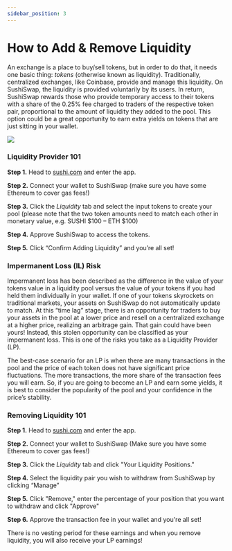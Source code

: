 ```yaml
---
sidebar_position: 3
---
```


# How to Add & Remove Liquidity

An exchange is a place to buy/sell tokens, but in order to do that, it needs one basic thing: _tokens_ (otherwise known as liquidity). Traditionally, centralized exchanges, like Coinbase, provide and manage this liquidity. On SushiSwap, the liquidity is provided voluntarily by its users. In return, SushiSwap rewards those who provide temporary access to their tokens with a share of the 0.25% fee charged to traders of the respective token pair, proportional to the amount of liquidity they added to the pool. This option could be a great opportunity to earn extra yields on tokens that are just sitting in your wallet.

![](/img/tutimg/htarl/htarl1.png)

### Liquidity Provider 101

**Step 1.** Head to [sushi.com](https://www.sushi.com/) and enter the app.

**Step 2.** Connect your wallet to SushiSwap (make sure you have some Ethereum to cover gas fees!)

**Step 3.** Click the _Liquidity_ tab and select the input tokens to create your pool (please note that the two token amounts need to match each other in monetary value, e.g. SUSHI $100 – ETH $100)

**Step 4.** Approve SushiSwap to access the tokens.

**Step 5.** Click “Confirm Adding Liquidity” and you’re all set!

### Impermanent Loss (IL) Risk

Impermanent loss has been described as the difference in the value of your tokens value in a liquidity pool versus the value of your tokens if you had held them individually in your wallet. If one of your tokens skyrockets on traditional markets, your assets on SushiSwap do not automatically update to match. At this “time lag” stage, there is an opportunity for traders to buy your assets in the pool at a lower price and resell on a centralized exchange at a higher price, realizing an arbitrage gain. That gain could have been yours! Instead, this stolen opportunity can be classified as your impermanent loss. This is one of the risks you take as a Liquidity Provider (LP).

The best-case scenario for an LP is when there are many transactions in the pool and the price of each token does not have significant price fluctuations. The more transactions, the more share of the transaction fees you will earn. So, if you are going to become an LP and earn some yields, it is best to consider the popularity of the pool and your confidence in the price’s stability.

### Removing Liquidity 101

**Step 1.** Head to [sushi.com](https://www.sushi.com/) and enter the app.

**Step 2.** Connect your wallet to SushiSwap (Make sure you have some Ethereum to cover gas fees!)

**Step 3.** Click the _Liquidity_ tab and click "Your Liquidity Positions."

**Step 4.** Select the liquidity pair you wish to withdraw from SushiSwap by clicking “Manage”

**Step 5.** Click "Remove," enter the percentage of your position that you want to withdraw and click "Approve"

**Step 6.** Approve the transaction fee in your wallet and you're all set!

There is no vesting period for these earnings and when you remove liquidity, you will also receive your LP earnings!

